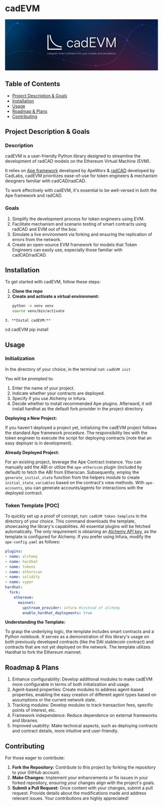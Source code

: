 # cadEVM  
![cadEVM](logo.png)


## Table of Contents

- [Project Description & Goals](#project-description--goals)
- [Installation](#installation)
- [Usage](#usage)
- [Roadmap & Plans](#roadmap--plans)
- [Contributing](#contributing)


## Project Description & Goals
### Description
cadEVM is a user-friendly Python library designed to streamline the development of radCAD models on the Ethereum Virtual Machine (EVM).

It relies on [Ape framework](https://github.com/ApeWorX/ape) developed by ApeWorx & [radCAD](https://github.com/CADLabs/radCAD) developed by CadLabs, cadEVM prioritizes ease-of-use for token engineers & mechanism designers familiar with cadCAD/radCAD. 

To work effectively with cadEVM, it's essential to be well-versed in both the Ape framework and radCAD.

### Goals

1. Simplify the development process for token engineers using EVM.
2. Facilitate mechanism and scenario testing of smart contracts using radCAD and EVM out of the box.
3. Simulate a live environment via forking and ensuring the replication of errors from the network.
4. Create an open-source EVM framework for models that Token Engineers can easily use, especially those familiar with cadCAD/radCAD.


## Installation 

To get started with cadEVM, follow these steps:


1. **Clone the repo**
2. **Create and activate a virtual environment:**
   ```bash
   python -m venv venv
   source venv/bin/activate
```
3. **Instal cadEVM:**
   ```
   cd cadEVM
   pip install 

## Usage

### Initialization

In the directory of your choice, in the terminal run: `cadEVM init`


You will be prompted to:
1. Enter the name of your project.
2. Indicate whether your contracts are deployed.
3. Specify if you use Alchemy or Infura.
4. Decide whether to install recommended Ape plugins. Afterward, it will install hardhat as the default fork provider in the project directory.


**Deploying a New Project:**

If you haven't deployed a project yet, initializing the cadEVM project follows the standard Ape framework procedure. The responsibility lies with the token engineer to execute the script for deploying contracts (note that an easy deployer is in development).

**Already Deployed Project:**

For an existing project, leverage the Ape Contract instance. You can manually add the ABI or utilize the `ape-etherscan` plugin (included by default) to fetch the ABI from Etherscan. Subsequently, employ the `generate_initial_state` function from the helpers module to create `initial_state_variables` based on the contract's view methods. With `ape-accounts`, you can generate accounts/agents for interactions with the deployed contract.

### Token Template [POC]

To quickly set up a proof of concept, run: `cadEVM token-template` in the directory of your choice. This command downloads the template, showcasing the library's capabilities. All essential plugins will be fetched automatically. The only requirement is obtaining an [Alchemy API key](https://www.alchemy.com/), as the template is configured for Alchemy. If you prefer using Infura, modify the `ape-config.yaml` as follows:



```yaml name: Token template
plugins:
- name: alchemy
- name: hardhat
- name: tokens
- name: etherscan
- name: solidity
- name: vyper
hardhat:
  fork:
    ethereum:
      mainnet:
        upstream_provider: infura #instead of alchemy
        enable_hardhat_deployments: true
```

**Understanding the Template:**

To grasp the underlying logic, the template includes smart contracts and a Python notebook. It serves as a demonstration of this library's usage on both previously developed contracts (like the DAI stablecoin contract) and contracts that are not yet deployed on the network. The template utilizes Hardhat to fork the Ethereum mainnet.

## Roadmap & Plans

1. Enhance configurability: Develop additional modules to make cadEVM more configurable in terms of both initialization and usage.
2. Agent-based properties: Create modules to address agent-based properties, enabling the easy creation of different agent types based on assumptions or the current network state.
3. Tracking modules: Develop modules to track transaction fees, specific points of interest, etc.
4. Framework independence: Reduce dependence on external frameworks and libraries.
5. Improved usability: Make technical aspects, such as deploying contracts and contract details, more intuitive and user-friendly.

## Contributing

For those eager to contribute:

1. **Fork the Repository:** Contribute to this project by forking the repository to your GitHub account.
2. **Make Changes:** Implement your enhancements or fix issues in your forked repository, ensuring your changes align with the project's goals.
3. **Submit a Pull Request:** Once content with your changes, submit a pull request. Provide details about the modifications made and address relevant issues. Your contributions are highly appreciated!








